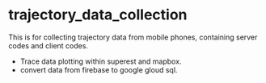 # trajectory_data_collection
This is for collecting trajectory data from mobile phones, containing server codes and client codes.

* Trace data plotting within superest and mapbox.
* convert data from firebase to google gloud sql.
